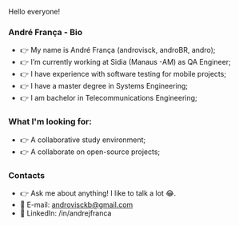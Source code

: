 Hello everyone!

### André França - Bio
- 👉 My name is André França (androvisck, androBR, andro);
- 👉 I’m currently working at Sidia (Manaus -AM) as QA Engineer;
- 👉 I have experience with software testing for mobile projects;
- 👉 I have a master degree in Systems Engineering;
- 👉 I am bachelor in Telecommunications Engineering;

### What I'm looking for:
- 👉 A collaborative study environment;
- 👉 A collaborate on open-source projects;

### Contacts
- 👉 Ask me about anything! I like to talk a lot 😂.
- 👋 E-mail: androvisckb@gmail.com
- 👋 LinkedIn: /in/andrejfranca
